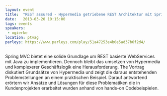 ```yaml
---
layout: event
title:  "REST assured - Hypermedia getriebene REST Architektur mit Spring"
date:   2013-03-20 19:15:00
tags: events
speakers:
 - ogierke
location: ptvag
parleys: https://www.parleys.com/play/51a47253e4b0e5ad37b6f2d4/
---
```


Spring MVC bietet eine solide Grundlage um REST basierte WebServices mit Java zu implementieren. Dennoch bleibt das umsetzen von Hypermedia und komplexerer Geschäftslogik eine Herausforderung. The Vortrag diskutiert Grundsätze von Hypermedia und zeigt die daraus entstehenden Problemstellungen an einem praktischen Beispiel. Darauf antwortend erörtern wir Ansätze und Lösungen für diese Problematiken die in Kundenprojekten erarbeitet wurden anhand von hands-on Codebeispielen.